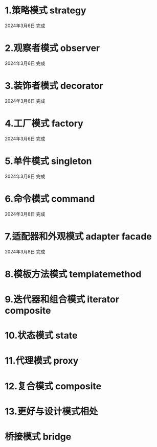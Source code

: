 # 1.策略模式 strategy
2024年3月6日   完成

# 2.观察者模式 observer
2024年3月6日   完成

# 3.装饰者模式 decorator
2024年3月6日   完成

# 4.工厂模式 factory
2024年3月6日   完成

# 5.单件模式 singleton
2024年3月8日   完成

# 6.命令模式 command
2024年3月8日   完成

# 7.适配器和外观模式  adapter facade
2024年3月8日   完成

# 8.模板方法模式 templatemethod

# 9.迭代器和组合模式 iterator composite

# 10.状态模式 state

# 11.代理模式 proxy

# 12.复合模式 composite

# 13.更好与设计模式相处

# 桥接模式 bridge
